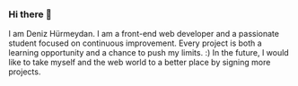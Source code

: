 ### Hi there 👋

I am Deniz Hürmeydan. 
I am a front-end web developer and a passionate student focused on continuous improvement. 
Every project is both a learning opportunity and a chance to push my limits. :)
In the future, I would like to take myself and the web world to a better place by signing more projects.

<!--
**denizhurmeydan/denizhurmeydan** is a ✨ _special_ ✨ repository because its `README.md` (this file) appears on your GitHub profile.

Here are some ideas to get you started:

- 🔭 I’m currently working on ...
- 🌱 I’m currently learning ...
- 👯 I’m looking to collaborate on ...
- 🤔 I’m looking for help with ...
- 💬 Ask me about ...
- 📫 How to reach me: ...
- 😄 Pronouns: ...
- ⚡ Fun fact: ...
-->
